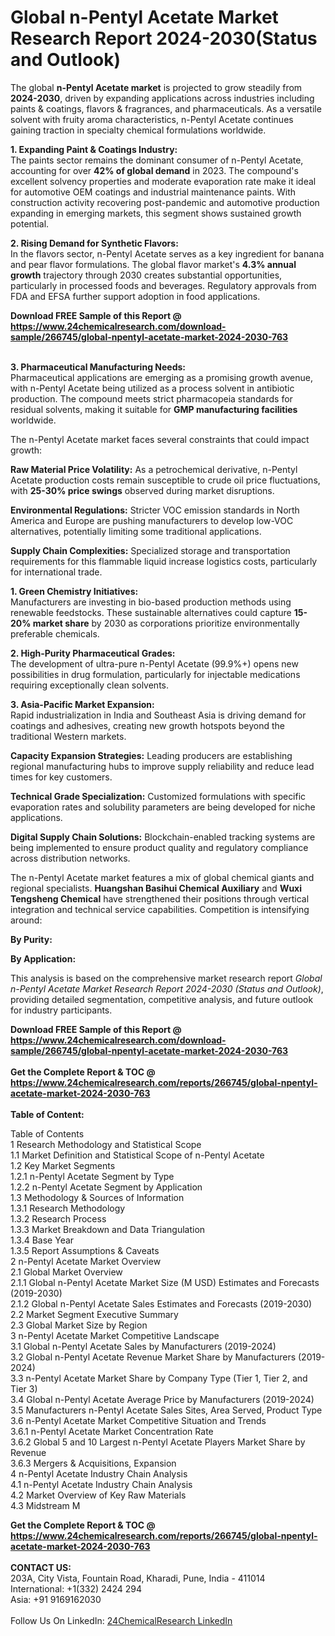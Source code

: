 <h1>Global n-Pentyl Acetate Market Research Report 2024-2030(Status and Outlook)</h1><p>The global <strong>n-Pentyl Acetate market</strong> is projected to grow steadily from <strong>2024-2030</strong>, driven by expanding applications across industries including paints &amp; coatings, flavors &amp; fragrances, and pharmaceuticals. As a versatile solvent with fruity aroma characteristics, n-Pentyl Acetate continues gaining traction in specialty chemical formulations worldwide.</p><p><strong>1. Expanding Paint &amp; Coatings Industry:</strong><br>
The paints sector remains the dominant consumer of n-Pentyl Acetate, accounting for over <strong>42% of global demand</strong> in 2023. The compound's excellent solvency properties and moderate evaporation rate make it ideal for automotive OEM coatings and industrial maintenance paints. With construction activity recovering post-pandemic and automotive production expanding in emerging markets, this segment shows sustained growth potential.</p><p><strong>2. Rising Demand for Synthetic Flavors:</strong><br>
In the flavors sector, n-Pentyl Acetate serves as a key ingredient for banana and pear flavor formulations. The global flavor market's <strong>4.3% annual growth</strong> trajectory through 2030 creates substantial opportunities, particularly in processed foods and beverages. Regulatory approvals from FDA and EFSA further support adoption in food applications.</p><div><b>Download FREE Sample of this Report @ 
            <a href="https://www.24chemicalresearch.com/download-sample/266745/global-npentyl-acetate-market-2024-2030-763">
            https://www.24chemicalresearch.com/download-sample/266745/global-npentyl-acetate-market-2024-2030-763</a></b></div><br><p><strong>3. Pharmaceutical Manufacturing Needs:</strong><br>
Pharmaceutical applications are emerging as a promising growth avenue, with n-Pentyl Acetate being utilized as a process solvent in antibiotic production. The compound meets strict pharmacopeia standards for residual solvents, making it suitable for <strong>GMP manufacturing facilities</strong> worldwide.</p><p>The n-Pentyl Acetate market faces several constraints that could impact growth:</p><p><strong>Raw Material Price Volatility:</strong> As a petrochemical derivative, n-Pentyl Acetate production costs remain susceptible to crude oil price fluctuations, with <strong>25-30% price swings</strong> observed during market disruptions.</p><p><strong>Environmental Regulations:</strong> Stricter VOC emission standards in North America and Europe are pushing manufacturers to develop low-VOC alternatives, potentially limiting some traditional applications.</p><p><strong>Supply Chain Complexities:</strong> Specialized storage and transportation requirements for this flammable liquid increase logistics costs, particularly for international trade.</p><p><strong>1. Green Chemistry Initiatives:</strong><br>
Manufacturers are investing in bio-based production methods using renewable feedstocks. These sustainable alternatives could capture <strong>15-20% market share</strong> by 2030 as corporations prioritize environmentally preferable chemicals.</p><p><strong>2. High-Purity Pharmaceutical Grades:</strong><br>
The development of ultra-pure n-Pentyl Acetate (99.9%+) opens new possibilities in drug formulation, particularly for injectable medications requiring exceptionally clean solvents.</p><p><strong>3. Asia-Pacific Market Expansion:</strong><br>
Rapid industrialization in India and Southeast Asia is driving demand for coatings and adhesives, creating new growth hotspots beyond the traditional Western markets.</p><p><strong>Capacity Expansion Strategies:</strong> Leading producers are establishing regional manufacturing hubs to improve supply reliability and reduce lead times for key customers.</p><p><strong>Technical Grade Specialization:</strong> Customized formulations with specific evaporation rates and solubility parameters are being developed for niche applications.</p><p><strong>Digital Supply Chain Solutions:</strong> Blockchain-enabled tracking systems are being implemented to ensure product quality and regulatory compliance across distribution networks.</p><p>The n-Pentyl Acetate market features a mix of global chemical giants and regional specialists. <strong>Huangshan Basihui Chemical Auxiliary</strong> and <strong>Wuxi Tengsheng Chemical</strong> have strengthened their positions through vertical integration and technical service capabilities. Competition is intensifying around:</p><p><strong>By Purity:</strong></p><p><strong>By Application:</strong></p><p>This analysis is based on the comprehensive market research report <em>Global n-Pentyl Acetate Market Research Report 2024-2030 (Status and Outlook)</em>, providing detailed segmentation, competitive analysis, and future outlook for industry participants.</p><div><b>Download FREE Sample of this Report @ 
            <a href="https://www.24chemicalresearch.com/download-sample/266745/global-npentyl-acetate-market-2024-2030-763">
            https://www.24chemicalresearch.com/download-sample/266745/global-npentyl-acetate-market-2024-2030-763</a></b></div><br><div><b>Get the Complete Report & TOC @ 
            <a href="https://www.24chemicalresearch.com/reports/266745/global-npentyl-acetate-market-2024-2030-763">
            https://www.24chemicalresearch.com/reports/266745/global-npentyl-acetate-market-2024-2030-763</a></b></div><br>
            <b>Table of Content:</b><p>Table of Contents<br />
1 Research Methodology and Statistical Scope<br />
1.1 Market Definition and Statistical Scope of n-Pentyl Acetate<br />
1.2 Key Market Segments<br />
1.2.1 n-Pentyl Acetate Segment by Type<br />
1.2.2 n-Pentyl Acetate Segment by Application<br />
1.3 Methodology & Sources of Information<br />
1.3.1 Research Methodology<br />
1.3.2 Research Process<br />
1.3.3 Market Breakdown and Data Triangulation<br />
1.3.4 Base Year<br />
1.3.5 Report Assumptions & Caveats<br />
2 n-Pentyl Acetate Market Overview<br />
2.1 Global Market Overview<br />
2.1.1 Global n-Pentyl Acetate Market Size (M USD) Estimates and Forecasts (2019-2030)<br />
2.1.2 Global n-Pentyl Acetate Sales Estimates and Forecasts (2019-2030)<br />
2.2 Market Segment Executive Summary<br />
2.3 Global Market Size by Region<br />
3 n-Pentyl Acetate Market Competitive Landscape<br />
3.1 Global n-Pentyl Acetate Sales by Manufacturers (2019-2024)<br />
3.2 Global n-Pentyl Acetate Revenue Market Share by Manufacturers (2019-2024)<br />
3.3 n-Pentyl Acetate Market Share by Company Type (Tier 1, Tier 2, and Tier 3)<br />
3.4 Global n-Pentyl Acetate Average Price by Manufacturers (2019-2024)<br />
3.5 Manufacturers n-Pentyl Acetate Sales Sites, Area Served, Product Type<br />
3.6 n-Pentyl Acetate Market Competitive Situation and Trends<br />
3.6.1 n-Pentyl Acetate Market Concentration Rate<br />
3.6.2 Global 5 and 10 Largest n-Pentyl Acetate Players Market Share by Revenue<br />
3.6.3 Mergers & Acquisitions, Expansion<br />
4 n-Pentyl Acetate Industry Chain Analysis<br />
4.1 n-Pentyl Acetate Industry Chain Analysis<br />
4.2 Market Overview of Key Raw Materials<br />
4.3 Midstream M</p><div><b>Get the Complete Report & TOC @ 
            <a href="https://www.24chemicalresearch.com/reports/266745/global-npentyl-acetate-market-2024-2030-763">
            https://www.24chemicalresearch.com/reports/266745/global-npentyl-acetate-market-2024-2030-763</a></b></div><br><b>CONTACT US:</b><br>
            203A, City Vista, Fountain Road, Kharadi, Pune, India - 411014<br>
            International: +1(332) 2424 294<br>
            Asia: +91 9169162030 <br><br>
            Follow Us On LinkedIn: <a href="https://www.linkedin.com/company/24chemicalresearch/">24ChemicalResearch LinkedIn</a>